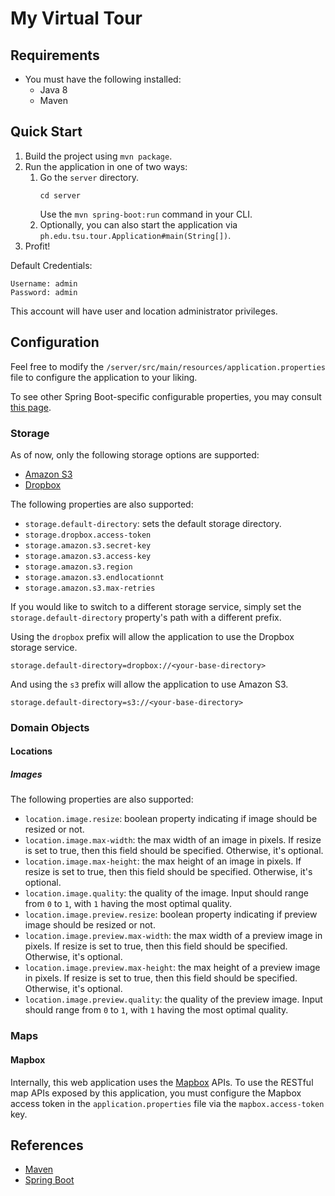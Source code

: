 # My Virtual Tour

## Requirements
* You must have the following installed:
  * Java 8
  * Maven

## Quick Start
1. Build the project using `mvn package`.
2. Run the application in one of two ways:
   1. Go the `server` directory.
      ```
      cd server
      ```
      Use the `mvn spring-boot:run` command in your CLI.
   2. Optionally, you can also start the application via `ph.edu.tsu.tour.Application#main(String[])`.
3. Profit!

Default Credentials:

    Username: admin
    Password: admin

This account will have user and location administrator privileges.

## Configuration
Feel free to modify the `/server/src/main/resources/application.properties` file to configure the application to your
liking.

To see other Spring Boot-specific configurable properties, you may consult 
[this page](https://docs.spring.io/spring-boot/docs/current/reference/html/common-application-properties.html).

### Storage

As of now, only the following storage options are supported:

- [Amazon S3](https://aws.amazon.com/s3/)
- [Dropbox](https://www.dropbox.com/)

The following properties are also supported:

* `storage.default-directory`: sets the default storage directory.
* `storage.dropbox.access-token`
* `storage.amazon.s3.secret-key`
* `storage.amazon.s3.access-key`
* `storage.amazon.s3.region`
* `storage.amazon.s3.endlocationnt`
* `storage.amazon.s3.max-retries`

If you would like to switch to a different storage service, simply set the `storage.default-directory`
property's path with a different prefix.

Using the `dropbox` prefix will allow the application to use the Dropbox storage service.
```
storage.default-directory=dropbox://<your-base-directory>
```

And using the `s3` prefix will allow the application to use Amazon S3.
```
storage.default-directory=s3://<your-base-directory>
```

### Domain Objects

#### Locations

##### Images

The following properties are also supported:

* `location.image.resize`: boolean property indicating if image should be resized or not.
* `location.image.max-width`: the max width of an image in pixels. If resize is set to true, 
  then this field should be specified. Otherwise, it's optional.
* `location.image.max-height`: the max height of an image in pixels. If resize is set to true, 
  then this field should be specified. Otherwise, it's optional.
* `location.image.quality`: the quality of the image. Input should range from `0` to `1`, 
  with `1` having the most optimal quality.
* `location.image.preview.resize`: boolean property indicating if preview image should be resized or not.
* `location.image.preview.max-width`: the max width of a preview image in pixels. 
  If resize is set to true, then this field should be specified. Otherwise, it's optional.
* `location.image.preview.max-height`: the max height of a preview image in pixels. 
  If resize is set to true, then this field should be specified. Otherwise, it's optional.
* `location.image.preview.quality`: the quality of the preview image. Input should range from `0` to `1`, 
  with `1` having the most optimal quality.
  
### Maps

#### Mapbox

Internally, this web application uses the [Mapbox](http://www.mapbox.com) APIs. To use the RESTful map APIs exposed by 
this application, you must configure the Mapbox access token in the `application.properties` file via the 
`mapbox.access-token` key.

## References
* [Maven](https://maven.apache.org)
* [Spring Boot](http://docs.spring.io/spring-boot/docs/current/reference/htmlsingle/)